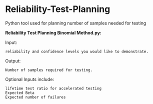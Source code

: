 # Reliability-Test-Planning
Python tool used for planning number of samples needed for testing

**Reliability Test Planning Binomial Method.py:**
  
  Input: 
  
    reliability and confidence levels you would like to demonstrate.
  
  Output: 
  
    Number of samples required for testing.
  
  Optional Inputs include:
  
    lifetime test ratio for accelerated testing
    Expected Beta
    Expected number of failures
